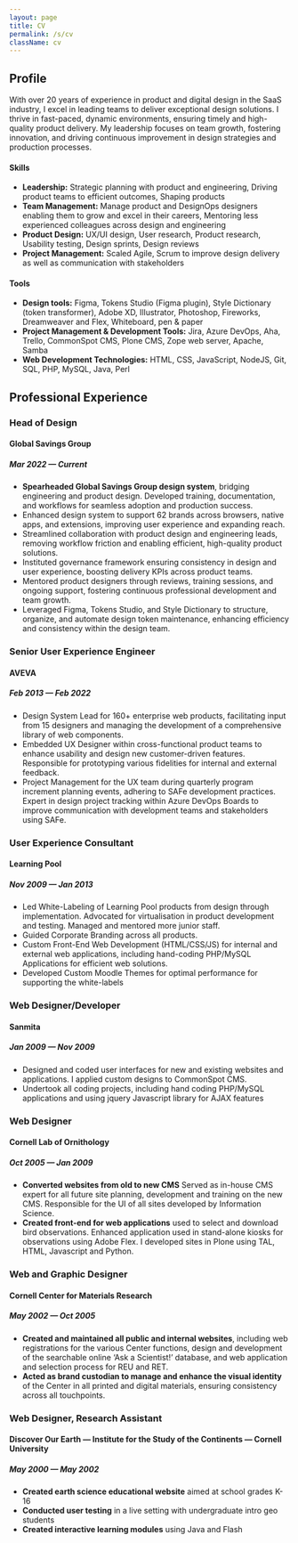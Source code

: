 ```yaml
---
layout: page
title: CV
permalink: /s/cv
className: cv
---
```


## Profile
With over 20 years of experience in product and digital design in the SaaS industry, I excel in leading teams to deliver exceptional design solutions. I thrive in fast-paced, dynamic environments, ensuring timely and high-quality product delivery. My leadership focuses on team growth, fostering innovation, and driving continuous improvement in design strategies and production processes.

#### Skills
* **Leadership:** Strategic planning with product and engineering, Driving product teams to efficient outcomes, Shaping products
* **Team Management:** Manage product and DesignOps designers enabling them to grow and excel in their careers, Mentoring less experienced colleagues across design and engineering
* **Product Design:** UX/UI design, User research, Product research, Usability testing, Design sprints, Design reviews
* **Project Management:** Scaled Agile, Scrum to improve design delivery as well as communication with stakeholders

#### Tools
* **Design tools:** Figma, Tokens Studio (Figma plugin), Style Dictionary (token transformer), Adobe XD, Illustrator, Photoshop, Fireworks, Dreamweaver and Flex, Whiteboard, pen & paper
* **Project Management & Development Tools:** Jira, Azure DevOps, Aha, Trello, CommonSpot CMS, Plone CMS, Zope web server, Apache, Samba
* **Web Development Technologies:** HTML, CSS, JavaScript, NodeJS, Git, SQL, PHP, MySQL, Java, Perl

## Professional Experience

### Head of Design
#### Global Savings Group 
##### Mar 2022 &mdash; Current
* **Spearheaded Global Savings Group design system**, bridging engineering and product design. Developed training, documentation, and workflows for seamless adoption and production success.
* Enhanced design system to support 62 brands across browsers, native apps, and extensions, improving user experience and expanding reach.
* Streamlined collaboration with product design and engineering leads, removing workflow friction and enabling efficient, high-quality product solutions.
* Instituted governance framework ensuring consistency in design and user experience, boosting delivery KPIs across product teams.
* Mentored product designers through reviews, training sessions, and ongoing support, fostering continuous professional development and team growth.
* Leveraged Figma, Tokens Studio, and Style Dictionary to structure, organize, and automate design token maintenance, enhancing efficiency and consistency within the design team.

### Senior User Experience Engineer
#### AVEVA 
##### Feb 2013 &mdash; Feb 2022
* Design System Lead for 160+ enterprise web products, facilitating input from 15 designers and managing the development of a comprehensive library of web components.
* Embedded UX Designer within cross-functional product teams to enhance usability and design new customer-driven features. Responsible for prototyping various fidelities for internal and external feedback.
* Project Management for the UX team during quarterly program increment planning events, adhering to SAFe development practices. Expert in design project tracking within Azure DevOps Boards to improve communication with development teams and stakeholders using SAFe.

### User Experience Consultant
#### Learning Pool
##### Nov 2009 &mdash; Jan 2013
* Led White-Labeling of Learning Pool products from design through implementation. Advocated for virtualisation in product development and testing. Managed and mentored more junior staff.
* Guided Corporate Branding across all products.
* Custom Front-End Web Development (HTML/CSS/JS) for internal and external web applications, including hand-coding PHP/MySQL Applications for efficient web solutions.
* Developed Custom Moodle Themes for optimal performance for supporting the white-labels

### Web Designer/Developer
#### Sanmita 
##### Jan 2009 &mdash; Nov 2009
* Designed and coded user interfaces for new and existing websites and applications. I applied custom designs to CommonSpot CMS.
* Undertook all coding projects, including hand coding PHP/MySQL applications and using jquery Javascript library for AJAX features

### Web Designer
#### Cornell Lab of Ornithology 
##### Oct 2005 &mdash; Jan 2009
* **Converted websites from old to new CMS** Served as in-house CMS expert for all future site planning, development and training on the new CMS. Responsible for the UI of all sites developed by Information Science.
* **Created front-end for web applications** used to select and download bird observations. Enhanced application used in stand-alone kiosks for observations using Adobe Flex. I developed sites in Plone using TAL, HTML, Javascript and Python.

### Web and Graphic Designer
#### Cornell Center for Materials Research
##### May 2002 &mdash; Oct 2005
* **Created and maintained all public and internal websites**, including web registrations for the various Center functions, design and development of the searchable online ‘Ask a Scientist!’ database, and web application and selection process for REU and RET.
* **Acted as brand custodian to manage and enhance the visual identity** of the Center in all printed and digital materials, ensuring consistency across all touchpoints.

### Web Designer, Research Assistant
#### Discover Our Earth &mdash; Institute for the Study of the Continents &mdash; Cornell University
##### May 2000 &mdash; May 2002
* **Created earth science educational website** aimed at school grades K-16
* **Conducted user testing** in a live setting with undergraduate intro geo students
* **Created interactive learning modules** using Java and Flash
